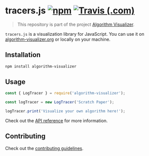 # tracers.js [![npm](https://img.shields.io/npm/v/algorithm-visualizer.svg?style=flat-square)](https://www.npmjs.com/package/algorithm-visualizer) [![Travis (.com)](https://img.shields.io/travis/com/algorithm-visualizer/tracers.js.svg?style=flat-square)](https://travis-ci.com/algorithm-visualizer/tracers.js)

> This repository is part of the project [Algorithm Visualizer](https://github.com/algorithm-visualizer).

`tracers.js` is a visualization library for JavaScript.
You can use it on [algorithm-visualizer.org](https://algorithm-visualizer.org/) or locally on your machine.

## Installation

```bash
npm install algorithm-visualizer
```

## Usage

```js
const { LogTracer } = require('algorithm-visualizer');

const logTracer = new LogTracer('Scratch Paper');

logTracer.print('Visualize your own algorithm here!');
```

Check out the [API reference](https://algorithm-visualizer.github.io/tracers.js/) for more information.

## Contributing

Check out the [contributing guidelines](https://github.com/algorithm-visualizer/tracers.js/blob/master/CONTRIBUTING.md).
